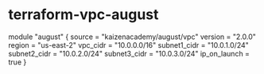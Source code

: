 # terraform-vpc-august

module "august" {
  source  = "kaizenacademy/august/vpc"
  version = "2.0.0"
  region = "us-east-2"
  vpc_cidr = "10.0.0.0/16"
  subnet1_cidr = "10.0.1.0/24"
  subnet2_cidr = "10.0.2.0/24"
  subnet3_cidr = "10.0.3.0/24"
  ip_on_launch = true
}